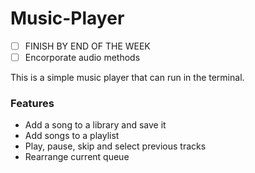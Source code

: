 # Music-Player
- [ ] FINISH BY END OF THE WEEK
- [ ] Encorporate audio methods

This is a simple music player that can run in the terminal. 

### Features
- Add a song to a library and save it 
- Add songs to a playlist
- Play, pause, skip and select previous tracks
- Rearrange current queue
